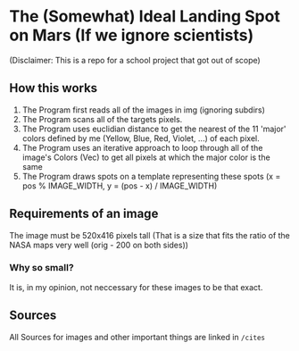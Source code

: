 # The (Somewhat) Ideal Landing Spot on Mars (If we ignore scientists)

(Disclaimer: This is a repo for a school project that got out of scope)

## How this works

1. The Program first reads all of the images in img (ignoring subdirs)
2. The Program scans all of the targets pixels.
3. The Program uses euclidian distance to get the nearest of the 11 'major' colors defined by me (Yellow, Blue, Red, Violet, ...) of each pixel.
4. The Program uses an iterative approach to loop through all of the image's Colors (Vec<Color>) to get all pixels at which the major color is the same
5. The Program draws spots on a template representing these spots (x = pos % IMAGE_WIDTH, y = (pos - x) / IMAGE_WIDTH)

## Requirements of an image
The image must be 520x416 pixels tall (That is a size that fits the ratio of the NASA maps very well (orig - 200 on both sides))

### Why so small?
It is, in my opinion, not neccessary for these images to be that exact.

## Sources
All Sources for images and other important things are linked in `/cites`